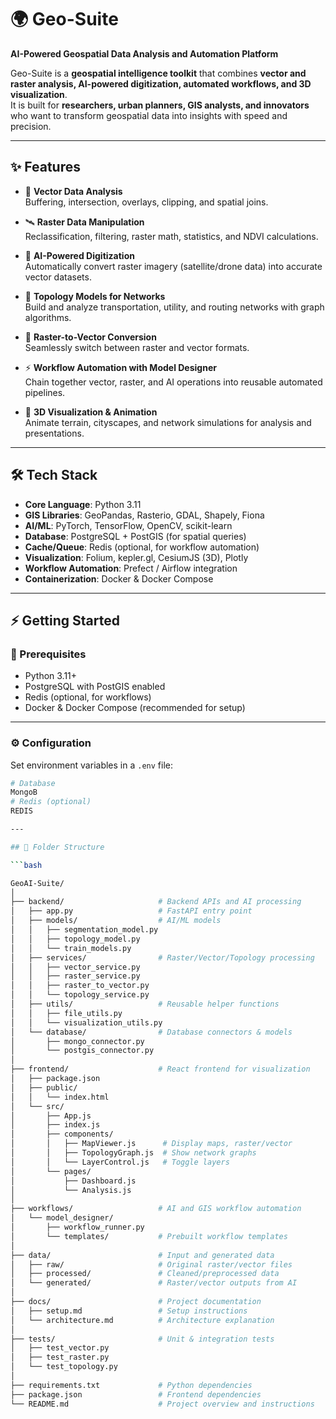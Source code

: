 # 🌍 Geo-Suite  
**AI-Powered Geospatial Data Analysis and Automation Platform**  

Geo-Suite is a **geospatial intelligence toolkit** that combines **vector and raster analysis, AI-powered digitization, automated workflows, and 3D visualization**.  
It is built for **researchers, urban planners, GIS analysts, and innovators** who want to transform geospatial data into insights with speed and precision.  

---

## ✨ Features  

- 🧭 **Vector Data Analysis**  
  Buffering, intersection, overlays, clipping, and spatial joins.  

- 🛰 **Raster Data Manipulation**  
  Reclassification, filtering, raster math, statistics, and NDVI calculations.  

- 🤖 **AI-Powered Digitization**  
  Automatically convert raster imagery (satellite/drone data) into accurate vector datasets.  

- 🔗 **Topology Models for Networks**  
  Build and analyze transportation, utility, and routing networks with graph algorithms.  

- 🔄 **Raster-to-Vector Conversion**  
  Seamlessly switch between raster and vector formats.  

- ⚡ **Workflow Automation with Model Designer**  
  Chain together vector, raster, and AI operations into reusable automated pipelines.  

- 🎥 **3D Visualization & Animation**  
  Animate terrain, cityscapes, and network simulations for analysis and presentations.  

---

## 🛠 Tech Stack  

- **Core Language**: Python 3.11  
- **GIS Libraries**: GeoPandas, Rasterio, GDAL, Shapely, Fiona  
- **AI/ML**: PyTorch, TensorFlow, OpenCV, scikit-learn  
- **Database**: PostgreSQL + PostGIS (for spatial queries)  
- **Cache/Queue**: Redis (optional, for workflow automation)  
- **Visualization**: Folium, kepler.gl, CesiumJS (3D), Plotly  
- **Workflow Automation**: Prefect / Airflow integration  
- **Containerization**: Docker & Docker Compose  

---

## ⚡ Getting Started  

### 🔑 Prerequisites  
- Python 3.11+  
- PostgreSQL with PostGIS enabled  
- Redis (optional, for workflows)  
- Docker & Docker Compose (recommended for setup)  

---

### ⚙️ Configuration  

Set environment variables in a `.env` file:  

```bash
# Database
MongoB
# Redis (optional)
REDIS

---

## 📂 Folder Structure

```bash

GeoAI-Suite/
│
├── backend/                     # Backend APIs and AI processing
│   ├── app.py                   # FastAPI entry point
│   ├── models/                  # AI/ML models
│   │   ├── segmentation_model.py
│   │   ├── topology_model.py
│   │   └── train_models.py
│   ├── services/                # Raster/Vector/Topology processing
│   │   ├── vector_service.py
│   │   ├── raster_service.py
│   │   ├── raster_to_vector.py
│   │   └── topology_service.py
│   ├── utils/                   # Reusable helper functions
│   │   ├── file_utils.py
│   │   └── visualization_utils.py
│   └── database/                # Database connectors & models
│       ├── mongo_connector.py
│       └── postgis_connector.py
│
├── frontend/                    # React frontend for visualization
│   ├── package.json
│   ├── public/
│   │   └── index.html
│   └── src/
│       ├── App.js
│       ├── index.js
│       ├── components/
│       │   ├── MapViewer.js      # Display maps, raster/vector
│       │   ├── TopologyGraph.js  # Show network graphs
│       │   └── LayerControl.js   # Toggle layers
│       └── pages/
│           ├── Dashboard.js
│           └── Analysis.js
│
├── workflows/                   # AI and GIS workflow automation
│   └── model_designer/
│       ├── workflow_runner.py
│       └── templates/           # Prebuilt workflow templates
│
├── data/                        # Input and generated data
│   ├── raw/                     # Original raster/vector files
│   ├── processed/               # Cleaned/preprocessed data
│   └── generated/               # Raster/vector outputs from AI
│
├── docs/                        # Project documentation
│   ├── setup.md                 # Setup instructions
│   └── architecture.md          # Architecture explanation
│
├── tests/                       # Unit & integration tests
│   ├── test_vector.py
│   ├── test_raster.py
│   └── test_topology.py
│
├── requirements.txt             # Python dependencies
├── package.json                 # Frontend dependencies
└── README.md                    # Project overview and instructions

